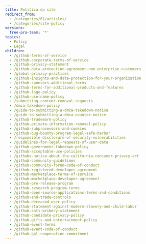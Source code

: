 ```yaml
---
title: Política do site
redirect_from:
  - /categories/61/articles/
  - /categories/site-policy
versions:
  free-pro-team: '*'
topics:
  - Policy
  - Legal
children:
  - /github-terms-of-service
  - /github-corporate-terms-of-service
  - /github-privacy-statement
  - /github-data-protection-agreement-non-enterprise-customers
  - /global-privacy-practices
  - /github-insights-and-data-protection-for-your-organization
  - /github-sponsors-additional-terms
  - /github-terms-for-additional-products-and-features
  - /github-logo-policy
  - /github-username-policy
  - /submitting-content-removal-requests
  - /dmca-takedown-policy
  - /guide-to-submitting-a-dmca-takedown-notice
  - /guide-to-submitting-a-dmca-counter-notice
  - /github-trademark-policy
  - /github-private-information-removal-policy
  - /github-subprocessors-and-cookies
  - /github-bug-bounty-program-legal-safe-harbor
  - /responsible-disclosure-of-security-vulnerabilities
  - /guidelines-for-legal-requests-of-user-data
  - /github-government-takedown-policy
  - /github-acceptable-use-policies
  - /githubs-notice-about-the-california-consumer-privacy-act
  - /github-community-guidelines
  - /github-community-forum-code-of-conduct
  - /github-registered-developer-agreement
  - /github-marketplace-terms-of-service
  - /github-marketplace-developer-agreement
  - /github-pre-release-program
  - /github-research-program-terms
  - /github-open-source-applications-terms-and-conditions
  - /github-and-trade-controls
  - /github-deceased-user-policy
  - /github-statement-against-modern-slavery-and-child-labor
  - /github-anti-bribery-statement
  - /github-candidate-privacy-policy
  - /github-gifts-and-entertainment-policy
  - /github-event-terms
  - /github-event-code-of-conduct
  - /github-gpl-cooperation-commitment
---
```


